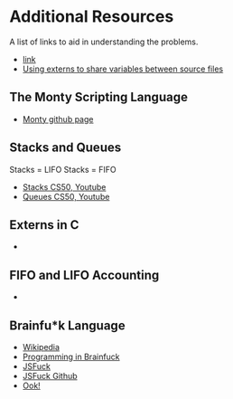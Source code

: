 # Additional Resources
A list of links to aid in understanding the problems.

* [link](https://www.google.com/webhp?sourceid=chrome-instant&amp;rlz=1C1CHFX_enUS688US688&amp;ion=1&amp;espv=2&amp;ie=UTF-8#q=stack%20and%20queue)
* [Using externs to share variables between source files](http://stackoverflow.com/questions/1433204/how-do-i-use-extern-to-share-variables-between-source-files-in-c)

## The Monty Scripting Language
* [Monty github page](http://montyscoconut.github.io/about.html)

## Stacks and Queues
Stacks = LIFO
Stacks = FIFO
* [Stacks CS50, Youtube](https://www.youtube.com/watch?v=9Tp8wHD66lw)
* [Queues CS50, Youtube](https://www.youtube.com/watch?v=10jRKWI9s1k)

## Externs in C
* []()

## FIFO and LIFO Accounting
* []()

## Brainfu*k Language 
* [Wikipedia](https://en.wikipedia.org/wiki/Brainfuck)
* [Programming in Brainfuck](http://cydathria.com/bf/brainfuck.html)
* [JSFuck](http://www.jsfuck.com/)
* [JSFuck Github](https://github.com/aemkei/jsfuck)
* [Ook!](http://www.dangermouse.net/esoteric/ook.html)
